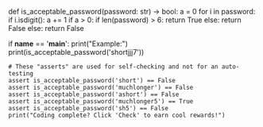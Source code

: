 def is_acceptable_password(password: str) -> bool:
    a = 0
    for i in password:
        if i.isdigit():
            a += 1
    if a > 0:
        if len(password) > 6:
            return True
        else:
            return False
    else:
        return False
 

if __name__ == '__main__':
    print("Example:")
    print(is_acceptable_password('shortjjj7'))

    # These "asserts" are used for self-checking and not for an auto-testing
    assert is_acceptable_password('short') == False
    assert is_acceptable_password('muchlonger') == False
    assert is_acceptable_password('ashort') == False
    assert is_acceptable_password('muchlonger5') == True
    assert is_acceptable_password('sh5') == False
    print("Coding complete? Click 'Check' to earn cool rewards!")
